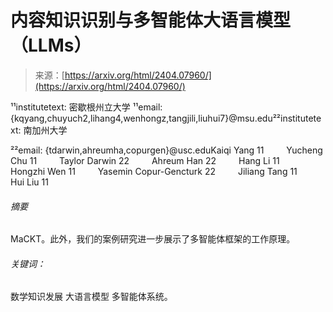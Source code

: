 <!--yml

分类：未分类

日期：2025-01-11 12:42:22

-->

# 内容知识识别与多智能体大语言模型（LLMs）

> 来源：[https://arxiv.org/html/2404.07960/](https://arxiv.org/html/2404.07960/)

¹¹institutetext: 密歇根州立大学 ¹¹email: {kqyang,chuyuch2,lihang4,wenhongz,tangjili,liuhui7}@msu.edu²²institutetext: 南加州大学

²²email: {tdarwin,ahreumha,copurgen}@usc.eduKaiqi Yang 11    Yucheng Chu 11    Taylor Darwin 22    Ahreum Han 22    Hang Li 11    Hongzhi Wen 11    Yasemin Copur-Gencturk 22    Jiliang Tang 11    Hui Liu 11

###### 摘要

MaCKT。此外，我们的案例研究进一步展示了多智能体框架的工作原理。

###### 关键词：

数学知识发展 大语言模型 多智能体系统。
